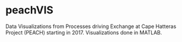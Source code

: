 # peachVIS
 Data Visualizations from Processes driving Exchange at Cape Hatteras Project (PEACH) starting in 2017. Visualizations done in MATLAB.
